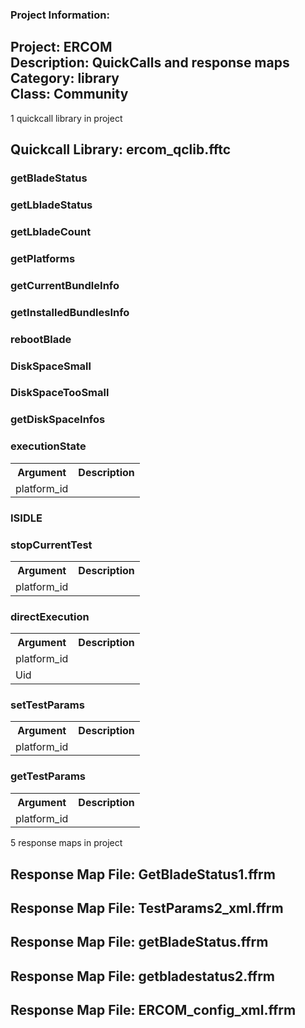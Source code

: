 ### Project Information:
Project: ERCOM  
Description: QuickCalls and response maps   
Category: library  
Class: Community
 ----
1 quickcall library in project
## Quickcall Library: ercom_qclib.fftc
### getBladeStatus
### getLbladeStatus
### getLbladeCount
### getPlatforms
### getCurrentBundleInfo
### getInstalledBundlesInfo
### rebootBlade
### DiskSpaceSmall
### DiskSpaceTooSmall
### getDiskSpaceInfos
### executionState
<table><tr><th>Argument</th><th>Description</th></tr>
<tr><td>platform_id</td><tr></tr></table>

### ISIDLE
### stopCurrentTest
<table><tr><th>Argument</th><th>Description</th></tr>
<tr><td>platform_id</td><tr></tr></table>

### directExecution
<table><tr><th>Argument</th><th>Description</th></tr>
<tr><td>platform_id</td><tr></tr>
<tr><td>Uid</td><tr></tr></table>

### setTestParams
<table><tr><th>Argument</th><th>Description</th></tr>
<tr><td>platform_id</td><tr></tr></table>

### getTestParams
<table><tr><th>Argument</th><th>Description</th></tr>
<tr><td>platform_id</td><tr></tr></table>

5 response maps in project
## Response Map File: GetBladeStatus1.ffrm
## Response Map File: TestParams2_xml.ffrm
## Response Map File: getBladeStatus.ffrm
## Response Map File: getbladestatus2.ffrm
## Response Map File: ERCOM_config_xml.ffrm